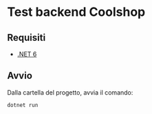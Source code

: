 # Test backend Coolshop

## Requisiti

- [.NET 6](https://dotnet.microsoft.com/en-us/download/dotnet/6.0)

## Avvio

Dalla cartella del progetto, avvia il comando:

```sh
dotnet run
```